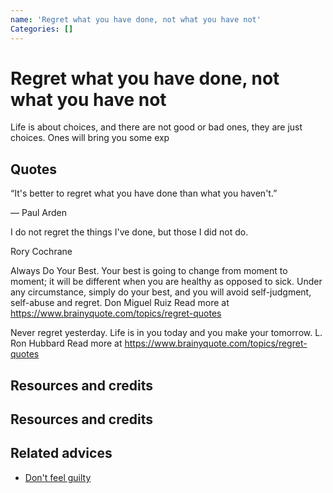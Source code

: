 ```yaml
---
name: 'Regret what you have done, not what you have not'
Categories: []
---
```

# Regret what you have done, not what you have not

Life is about choices, and there are not good or bad ones, they are just choices. Ones will bring you some exp

## Quotes

“It's better to regret what you have done than what you haven't.”

― Paul Arden

I do not regret the things I've done, but those I did not do.

Rory Cochrane

Always Do Your Best. Your best is going to change from moment to moment; it will be different when you are healthy as opposed to sick. Under any circumstance, simply do your best, and you will avoid self-judgment, self-abuse and regret. Don Miguel Ruiz
Read more at https://www.brainyquote.com/topics/regret-quotes

Never regret yesterday. Life is in you today and you make your tomorrow. L. Ron Hubbard
Read more at https://www.brainyquote.com/topics/regret-quotes



## Resources and credits

## Resources and credits

## Related advices

- [Don't feel guilty](../Don't%20feel%20guilty/index.md)
